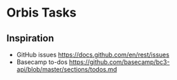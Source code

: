 # Orbis Tasks

## Inspiration

- GitHub issues
  https://docs.github.com/en/rest/issues
- Basecamp to-dos
  https://github.com/basecamp/bc3-api/blob/master/sections/todos.md
